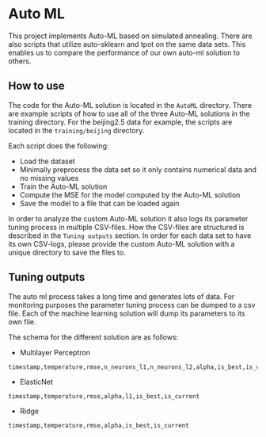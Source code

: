 # Auto ML

This project implements Auto-ML based on simulated annealing.
There are also scripts that utilize auto-sklearn and tpot on the same data sets.
This enables us to compare the performance of our own auto-ml solution to others.

## How to use

The code for the Auto-ML solution is located in the ``AutoML`` directory.
There are example scripts of how to use all of the three Auto-ML solutions in the training directory.
For the beijing2.5 data for example, the scripts are located in the ``training/beijing`` directory.

Each script does the following:
* Load the dataset
* Minimally preprocess the data set so it only contains numerical data and no missing values
* Train the Auto-ML solution
* Compute the MSE for the model computed by the Auto-ML solution
* Save the model to a file that can be loaded again

In order to analyze the custom Auto-ML solution it also logs its parameter tuning process in multiple CSV-files.
How the CSV-files are structured is described in the ```Tuning outputs``` section.
In order for each data set to have its own CSV-logs, please provide the custom Auto-ML solution with a unique directory to save the files to.

## Tuning outputs

The auto ml process takes a long time and generates lots of data.
For monitoring purposes the parameter tuning process can be dumped to a csv file.
Each of the machine learning solution will dump its parameters to its own file.

The schema for the different solution are as follows:
* Multilayer Perceptron
```
timestamp,temperature,rmse,n_neurons_l1,n_neurons_l2,alpha,is_best,is_current
```
* ElasticNet
```
timestamp,temperature,rmse,alpha,l1,is_best,is_current
```
* Ridge
```
timestamp,temperature,rmse,alpha,is_best,is_current
```